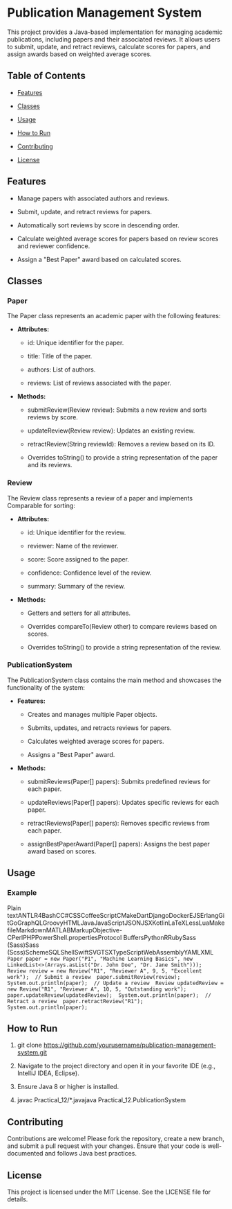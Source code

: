 Publication Management System
=============================

This project provides a Java-based implementation for managing academic publications, including papers and their associated reviews. It allows users to submit, update, and retract reviews, calculate scores for papers, and assign awards based on weighted average scores.

Table of Contents
-----------------

*   [Features](https://chatgpt.com/c/6764354f-55e8-8012-a3f9-0f05f515dcd9#features)
    
*   [Classes](https://chatgpt.com/c/6764354f-55e8-8012-a3f9-0f05f515dcd9#classes)
    
*   [Usage](https://chatgpt.com/c/6764354f-55e8-8012-a3f9-0f05f515dcd9#usage)
    
*   [How to Run](https://chatgpt.com/c/6764354f-55e8-8012-a3f9-0f05f515dcd9#how-to-run)
    
*   [Contributing](https://chatgpt.com/c/6764354f-55e8-8012-a3f9-0f05f515dcd9#contributing)
    
*   [License](https://chatgpt.com/c/6764354f-55e8-8012-a3f9-0f05f515dcd9#license)
    

Features
--------

*   Manage papers with associated authors and reviews.
    
*   Submit, update, and retract reviews for papers.
    
*   Automatically sort reviews by score in descending order.
    
*   Calculate weighted average scores for papers based on review scores and reviewer confidence.
    
*   Assign a "Best Paper" award based on calculated scores.
    

Classes
-------

### Paper

The Paper class represents an academic paper with the following features:

*   **Attributes:**
    
    *   id: Unique identifier for the paper.
        
    *   title: Title of the paper.
        
    *   authors: List of authors.
        
    *   reviews: List of reviews associated with the paper.
        
*   **Methods:**
    
    *   submitReview(Review review): Submits a new review and sorts reviews by score.
        
    *   updateReview(Review review): Updates an existing review.
        
    *   retractReview(String reviewId): Removes a review based on its ID.
        
    *   Overrides toString() to provide a string representation of the paper and its reviews.
        

### Review

The Review class represents a review of a paper and implements Comparable for sorting:

*   **Attributes:**
    
    *   id: Unique identifier for the review.
        
    *   reviewer: Name of the reviewer.
        
    *   score: Score assigned to the paper.
        
    *   confidence: Confidence level of the review.
        
    *   summary: Summary of the review.
        
*   **Methods:**
    
    *   Getters and setters for all attributes.
        
    *   Overrides compareTo(Review other) to compare reviews based on scores.
        
    *   Overrides toString() to provide a string representation of the review.
        

### PublicationSystem

The PublicationSystem class contains the main method and showcases the functionality of the system:

*   **Features:**
    
    *   Creates and manages multiple Paper objects.
        
    *   Submits, updates, and retracts reviews for papers.
        
    *   Calculates weighted average scores for papers.
        
    *   Assigns a "Best Paper" award.
        
*   **Methods:**
    
    *   submitReviews(Paper\[\] papers): Submits predefined reviews for each paper.
        
    *   updateReviews(Paper\[\] papers): Updates specific reviews for each paper.
        
    *   retractReviews(Paper\[\] papers): Removes specific reviews from each paper.
        
    *   assignBestPaperAward(Paper\[\] papers): Assigns the best paper award based on scores.
        

Usage
-----

### Example

Plain textANTLR4BashCC#CSSCoffeeScriptCMakeDartDjangoDockerEJSErlangGitGoGraphQLGroovyHTMLJavaJavaScriptJSONJSXKotlinLaTeXLessLuaMakefileMarkdownMATLABMarkupObjective-CPerlPHPPowerShell.propertiesProtocol BuffersPythonRRubySass (Sass)Sass (Scss)SchemeSQLShellSwiftSVGTSXTypeScriptWebAssemblyYAMLXML`   Paper paper = new Paper("P1", "Machine Learning Basics", new LinkedList<>(Arrays.asList("Dr. John Doe", "Dr. Jane Smith")));  Review review = new Review("R1", "Reviewer A", 9, 5, "Excellent work");  // Submit a review  paper.submitReview(review);  System.out.println(paper);  // Update a review  Review updatedReview = new Review("R1", "Reviewer A", 10, 5, "Outstanding work");  paper.updateReview(updatedReview);  System.out.println(paper);  // Retract a review  paper.retractReview("R1");  System.out.println(paper);   `

How to Run
----------

1.  git clone https://github.com/yourusername/publication-management-system.git
    
2.  Navigate to the project directory and open it in your favorite IDE (e.g., IntelliJ IDEA, Eclipse).
    
3.  Ensure Java 8 or higher is installed.
    
4.  javac Practical\_12/\*.javajava Practical\_12.PublicationSystem
    

Contributing
------------

Contributions are welcome! Please fork the repository, create a new branch, and submit a pull request with your changes. Ensure that your code is well-documented and follows Java best practices.

License
-------

This project is licensed under the MIT License. See the LICENSE file for details.
